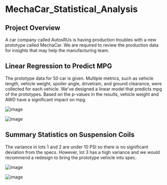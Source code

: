 # MechaCar_Statistical_Analysis

## Project Overview
  A car company called AutosRUs is having production troubles with a new prototype called MechaCar.  We are required to review the production data for insights that may help the manufacturing team.
  
## Linear Regression to Predict MPG
  The prototype data for 50 car is given.  Multiple metrics, such as vehicle length, vehicle weight, spoiler angle, drivetrain, and ground clearance, were collected for each vehicle.  We've designed a linear model that predicts mpg of the prototypes.  Based on the p-values in the results, vehicle weight and AWD have a significant impact on mpg.
  
  ![image](https://user-images.githubusercontent.com/98435855/168515644-d55e0d45-659c-49da-9830-86c7edb88751.png)

  ![image](https://user-images.githubusercontent.com/98435855/168516056-2a6fcbe3-1b7a-429c-94ba-8e9cfbb06da3.png)

  
## Summary Statistics on Suspension Coils
  The variance in lots 1 and 2 are under 10 PSI so there is no significant deviation from the specs.  However, lot 3 has a high variance and we would recommend a redesign to bring the prototype vehicle into spec.
  
  ![image](https://user-images.githubusercontent.com/98435855/168522288-eadbd59c-b8e1-4c38-bd88-7a718c602b48.png)

  ![image](https://user-images.githubusercontent.com/98435855/168522746-9abccfab-5a5e-47a2-b5a8-b321cf88043c.png)




